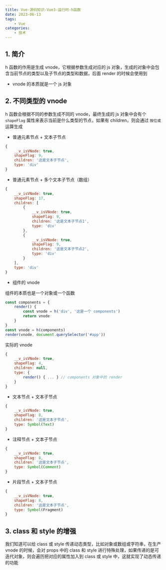 ```yaml
---
title: Vue-源码知识-Vue3-运行时-h函数
date: 2023-06-13
tags:
    - Vue
categories:
    - 技术
---
```


## 1. 简介

h 函数的作用是生成 vnode，它根据参数生成对应的 js 对象，生成的对象中会包含当前节点的类型以及子节点的类型和数据，后面 render 的时候会使用到

-   vnode 的本质就是一个 js 对象

## 2. 不同类型的 vnode

h 函数会根据不同的参数生成不同的 vnode，最终生成的 js 对象中会有个 `shapeFlag` 属性来表示当前是什么类型的节点，如果有 children，则会通过 `按位或` 运算生成

-   普通元素节点 + 文本子节点

```js
{
    __v_isVNode: true,
    shapeFlag: 9,
    children: '这是文本子节点',
    type: 'div'
}
```

-   普通元素节点 + 多个文本子节点（数组）

```js
{
    __v_isVNode: true,
    shapeFlag: 17,
    children: [
        {
            __v_isVNode: true,
            shapeFlag: 9,
            children: '这是文本子节点1',
            type: 'div'
        },
        {
            __v_isVNode: true,
            shapeFlag: 9,
            children: '这是文本子节点2',
            type: 'div'
        }
    ],
    type: 'div'
}
```

-   组件的 vnode

组件的本质也是一个对象或一个函数

```js
const components = {
    render() {
        const vnode = h('div', '这是一个 components')
        return vnode
    }
}
const vnode = h(components)
render(vnode, document.querySelector('#app'))
```

实际的 vnode

```js
{
    __v_isVNode: true,
    shapeFlag: 4,
    children: null,
    type: {
        render() { ... } // components 对象中的 render
    }
}
```

-   文本节点 + 文本子节点

```js
{
    __v_isVNode: true,
    shapeFlag: 8,
    children: '这是文本子节点',
    type: Symbol(Text)
}
```

-   注释节点 + 文本子节点

```js
{
    __v_isVNode: true,
    shapeFlag: 8,
    children: '这是文本子节点',
    type: Symbol(Comment)
}
```

-   片段节点 + 文本子节点

```js
{
    __v_isVNode: true,
    shapeFlag: 8,
    children: '这是文本子节点',
    type: Symbol(Fragment)
}
```

## 3. class 和 style 的增强

我们知道可以给 class 或 style 传递动态类型，比如对象或数组或字符串，在生产 vnode 的时候，会对 props 中的 class 和 style 进行特殊处理，如果传递的是可迭代对象，则会遍历把对应的属性加入到 class 或 style 中，这就实现了动态传递的功能
